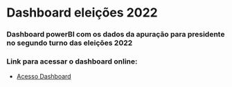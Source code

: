 # Dashboard eleições 2022
### Dashboard powerBI com os dados da apuração para presidente no segundo turno das eleições 2022

### Link para acessar o dashboard online:
- <a href='https://app.powerbi.com/view?r=eyJrIjoiYzMxNzZmNDEtNTYwNC00ZmI1LWIwY2UtMGNlZjdhOGFhYWM5IiwidCI6ImEwNmIzZjZjLTgwMTctNGIzZC1iYWJkLWZiZGI4NTY5ZDA5ZCJ9&pageName=ReportSection' target='_blank'>Acesso Dashboard</a>
